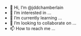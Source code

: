 - 👋 Hi, I’m @jddchamberlain
- 👀 I’m interested in ...
- 🌱 I’m currently learning ...
- 💞️ I’m looking to collaborate on ...
- 📫 How to reach me ...

<!---
jddchamberlain/jddchamberlain is a ✨ special ✨ repository because its `README.md` (this file) appears on your GitHub profile.
You can click the Preview link to take a look at your changes.
--->
